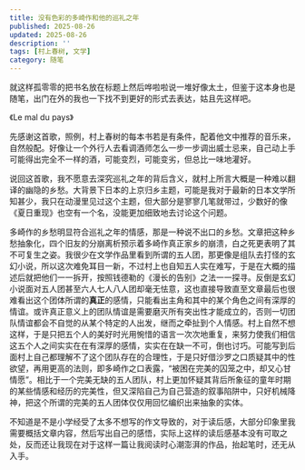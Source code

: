 ```yaml
---
title: 没有色彩的多崎作和他的巡礼之年
published: 2025-08-26
updated: 2025-08-26
description: ''
tags: [村上春树, 文学]
category: 随笔
---
```


就这样孤零零的把书名放在标题上然后哗啦啦说一堆好像太土，但鉴于这本身也是随笔，出门在外的我也一下找不到更好的形式去表达，姑且先这样吧。

《Le mal du pays》
			 
先感谢这首歌，照例，村上春树的每本书若是有条件，配着他文中推荐的音乐来，自然般配。好像让一个外行人去看调酒师怎么一步一步调出威士忌来，自己动上手可能得出完全不一样的酒，可能变烈，可能变劣，但总比一味地灌好。
			 
说回这首歌，我不愿意去深究巡礼之年的背后含义，就村上所言大概是一种难以翻译的幽隐的乡愁。大背景下日本的上京归乡主题，可能是我对于最新的日本文学所知甚少，我只在动漫里见过这个主题，但大部分是寥寥几笔就带过，少数好的像《夏日重现》也空有一个名，没能更加细致地去讨论这个问题。
			 
多崎作的乡愁明显符合巡礼之年的情感，那是一种说不出口的乡愁。文章把这种乡愁抽象化，四个旧友的分崩离析预示着多崎作真正家乡的崩溃，白之死更表明了其不可复生之姿。我很少在文学作品里看到所谓的五人团，那更像是组队去打怪的玄幻小说，所以这次难免耳目一新，不过村上也自知五人实在难写，于是在大概的描述后就把他们一一拆开，按照钱德勒的《漫长的告别》之法一一探寻。反倒是玄幻小说面对五人团甚至六人七人八人团却毫无怯意，这也直接导致直至文章最后也很难看出这个团体所谓的**真正**的感情，只能看出主角和其中的某个角色之间有深厚的情谊。或许真正意义上的团队情谊是需要磨灭所有突出性才能成立的，否则一切团队情谊都会不自觉的从某个特定的人出发，继而之牵扯到个人情感。村上自然不想这样，于是只把五个人的美好时光用惋惜的语言一次次地重复，来努力使我们相信这五个人之间实实在在有深厚的感情，实实在在缺一不可，倒也讨巧。可能写到后面村上自己都理解不了这个团队存在的合理性，于是只好借沙罗之口质疑其中的性欲望，再用更高的法则，即多崎作之口表露，“被困在完美的囚笼之中，却又心甘情愿”。相比于一个完美无缺的五人团队，村上更加怀疑其背后所象征的童年时期的某些情感和经历的完美性，但又深陷自己为自己营造的叙事陷阱中，只好机械降神，把这个所谓的完美的五人团体仅仅用回忆编织出来抽象的实体。
			 
不知道是不是小学经受了太多不想写的作文导致的，对于读后感，大部分印象里我需要概括文章内容，然后写出自己的感悟，实际上这样的读后感基本没有可取之处，反而还让我现在对于这样一篇让我阅读时心潮澎湃的作品，抬起笔时，还无从入手。
